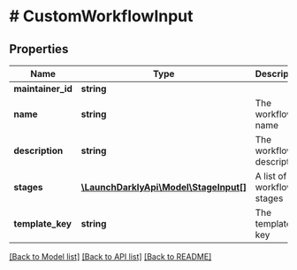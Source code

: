 # # CustomWorkflowInput

## Properties

Name | Type | Description | Notes
------------ | ------------- | ------------- | -------------
**maintainer_id** | **string** |  | [optional]
**name** | **string** | The workflow name |
**description** | **string** | The workflow description | [optional]
**stages** | [**\LaunchDarklyApi\Model\StageInput[]**](StageInput.md) | A list of the workflow stages | [optional]
**template_key** | **string** | The template key | [optional]

[[Back to Model list]](../../README.md#models) [[Back to API list]](../../README.md#endpoints) [[Back to README]](../../README.md)
